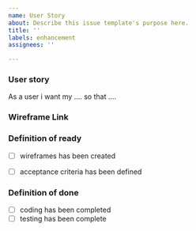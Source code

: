 ```yaml
---
name: User Story
about: Describe this issue template's purpose here.
title: ''
labels: enhancement
assignees: ''

---
```


### User story 
As a user i want my .... so that ....

### Wireframe Link

 
### Definition of ready
- [ ] wireframes has been created
- [ ] acceptance criteria has been defined
 
 
### Definition of done
- [ ] coding has been completed
- [ ] testing has been complete
